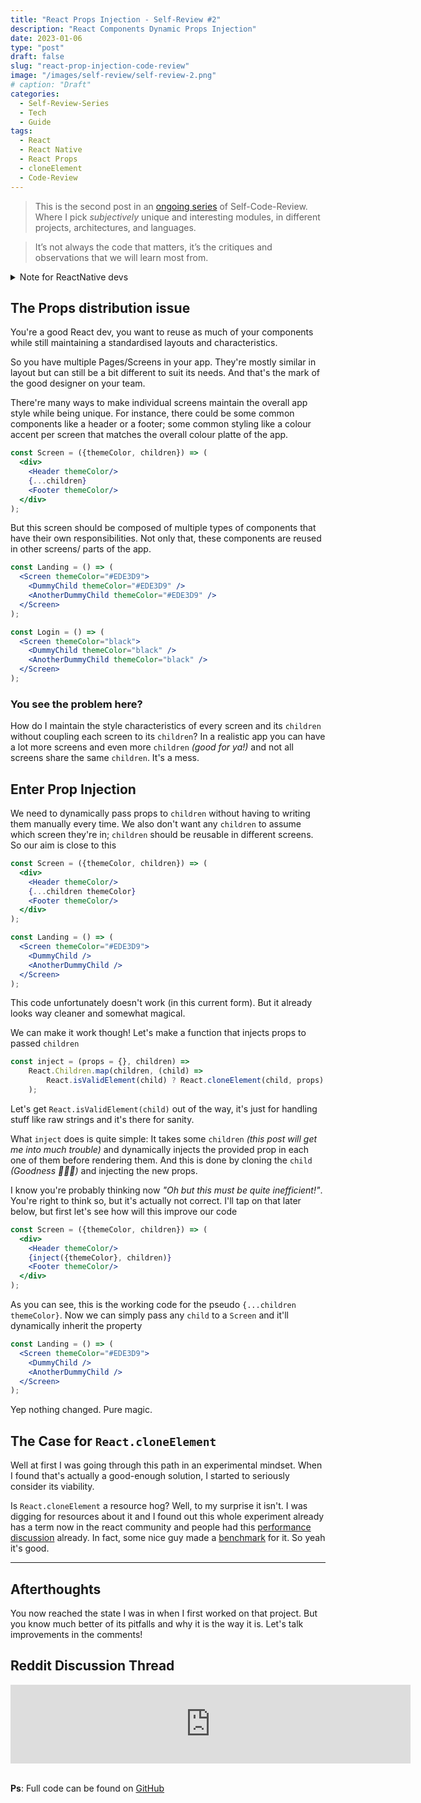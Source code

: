 ```yaml
---
title: "React Props Injection - Self-Review #2"
description: "React Components Dynamic Props Injection"
date: 2023-01-06
type: "post"
draft: false
slug: "react-prop-injection-code-review"
image: "/images/self-review/self-review-2.png"
# caption: "Draft"
categories:
  - Self-Review-Series
  - Tech
  - Guide
tags:
  - React
  - React Native
  - React Props
  - cloneElement
  - Code-Review
---
```


> This is the second post in an [ongoing series](/categories/self-review-series/) of Self-Code-Review. Where I pick _subjectively_ unique and interesting modules, in different projects, architectures, and languages.

> It’s not always the code that matters, it’s the critiques and observations that we will learn most from.

<details>
  <summary>Note for ReactNative devs</summary>
    <p>
        I know you guys have a nice imagination otherwise you'd not have picked <code>jsx</code> to stare at most of your life. So I need you just to imagine that every <code>&lt;div&gt;</code> is just a <code>&lt;View&gt;</code> and go along with this. Nothing here is specific to <code>reactjs</code>. It's just React.
    </p>
</details>

## The Props distribution issue

You're a good React dev, you want to reuse as much of your components while still maintaining a standardised layouts and characteristics.

So you have multiple Pages/Screens in your app. They're mostly similar in layout but can still be a bit different to suit its needs. And that's the mark of the good designer on your team.

There're many ways to make individual screens maintain the overall app style while being unique. For instance, there could be some common components like a header or a footer; some common styling like a colour accent per screen that matches the overall colour platte of the app.

``` jsx
const Screen = ({themeColor, children}) => (
  <div>
    <Header themeColor/>
    {...children}
    <Footer themeColor/>
  </div>
);
```

But this screen should be composed of multiple types of components that have their own responsibilities. Not only that, these components are reused in other screens/ parts of the app.

``` jsx
const Landing = () => (
  <Screen themeColor="#EDE3D9">
    <DummyChild themeColor="#EDE3D9" />
    <AnotherDummyChild themeColor="#EDE3D9" />
  </Screen>
);

const Login = () => (
  <Screen themeColor="black">
    <DummyChild themeColor="black" />
    <AnotherDummyChild themeColor="black" />
  </Screen>
);
```

### You see the problem here?
How do I maintain the style characteristics of every screen and its `children` without coupling each screen to its `children`? In a realistic app you can have a lot more screens and even more `children` _(good for ya!)_ and not all screens share the same `children`. It's a mess.


## Enter Prop Injection
We need to dynamically pass props to `children` without having to writing them manually every time. We also don't want any `children` to assume which screen they're in; `children` should be reusable in different screens. So our aim is close to this
``` jsx
const Screen = ({themeColor, children}) => (
  <div>
    <Header themeColor/>
    {...children themeColor}
    <Footer themeColor/>
  </div>
);

const Landing = () => (
  <Screen themeColor="#EDE3D9">
    <DummyChild />
    <AnotherDummyChild />
  </Screen>
);
```
This code unfortunately doesn't work (in this current form). But it already looks way cleaner and somewhat magical.

We can make it work though! Let's make a function that injects props to passed `children`
``` jsx
const inject = (props = {}, children) =>
    React.Children.map(children, (child) =>
        React.isValidElement(child) ? React.cloneElement(child, props) : child
    );
```
Let's get `React.isValidElement(child)` out of the way, it's just for handling stuff like raw strings and it's there for sanity.

What `inject` does is quite simple: It takes some `children` _(this post will get me into much trouble)_ and dynamically injects the provided prop in each one of them before rendering them. And this is done by cloning the `child` _(Goodness 🤦🏻‍♂️)_ and injecting the new props.

I know you're probably thinking now _"Oh but this must be quite inefficient!"_. You're right to think so, but it's actually not correct. I'll tap on that later below, but first let's see how will this improve our code
``` jsx
const Screen = ({themeColor, children}) => (
  <div>
    <Header themeColor/>
    {inject({themeColor}, children)}
    <Footer themeColor/>
  </div>
);
```

As you can see, this is the working code for the pseudo `{...children themeColor}`. Now we can simply pass any `child` to a `Screen` and it'll dynamically inherit the property
```jsx
const Landing = () => (
  <Screen themeColor="#EDE3D9">
    <DummyChild />
    <AnotherDummyChild />
  </Screen>
);
```
Yep nothing changed. Pure magic.

## The Case for `React.cloneElement`
Well at first I was going through this path in an experimental mindset. When I found that's actually a good-enough solution, I started to seriously consider its viability.

Is `React.cloneElement` a resource hog? Well, to my surprise it isn't. I was digging for resources about it and I found out this whole experiment already has a term now in the react community and people had this [performance discussion](https://stackoverflow.com/questions/54922160/react-cloneelement-in-list-performance) already. In fact, some nice guy made a [benchmark](https://gist.github.com/nemoDreamer/21412b28dc65d51e2c5c8561a8f82ce1) for it. So yeah it's good.

---

## Afterthoughts
You now reached the state I was in when I first worked on that project. But you know much better of its pitfalls and why it is the way it is. Let's talk improvements in the comments!

## Reddit Discussion Thread
<iframe id="reddit-embed" src="https://www.redditmedia.com/r/reactjs/comments/1056t7r/react_props_injection_selfreview_2_the_upsidedown/?ref_source=embed&amp;ref=share&amp;embed=true" sandbox="allow-scripts allow-same-origin allow-popups" style="border: none;" height="126" width="640"></iframe><br><br>


__Ps__: Full code can be found on [GitHub](https://github.com/mhashim6/self-review/tree/main/react-prop-injection)

